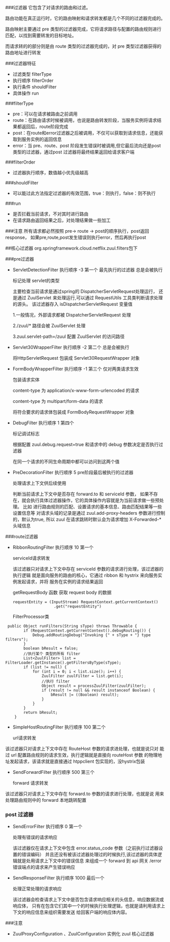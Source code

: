 ###过滤器
它包含了对请求的路由和过滤。

路由功能在真正运行时，它的路由映射和请求转发都是几个不同的过滤器完成的。

路由映射主要通过 pre 类型的过滤器完成，它将请求路径与配置的路由规则进行匹配，以找到需要转发的目标地址。

而请求转的的部分则是由 route 类型的过滤器完成的，对 pre 类型过滤器获得的路由地址进行转发

###过滤器特征
- 过滤类型 filterType
- 执行顺序 filterOrder
- 执行条件 shouldFilter
- 具体操作 run

###filterType  
* pre：可以在请求被路由之前调用
* route：在路由请求时候被调用，也说是路由转发阶段，当服务实例将请求结果都返回后，route阶段完成
* post：在route和error过滤器之后被调用，不仅可以获取到请求信息，还能获取到服务实例的返回信息
* error：当 pre、route、post 阶段发生错误时被调用,但它最后流向还是post类型的过滤器，通过post
  过滤器将最终结果返回给请求客户端
    
###filterOrder 
- 过滤器执行顺序，数值越小优先级越高

###shouldFilter
- 可以能过此方法指定过滤器的有效范围，true：则执行，false：则不执行

###run
- 是否拦截当前请求，不对其时进行路由
- 在请求路由返回结果之后，对处理结果做一些加工
    
###注意
所有请求都必然按照 pre-> route -> post的顺序执行，post返回response，
如果pre,route,post发生错误则执行error，然后再执行post


##核心过滤器  org.springframework.cloud.netflix.zuul.filters包下

###pre过滤器

- ServletDetectionFilter 执行顺序 -3  第一个 最先执行的过滤器  总是会被执行

  标记处理 servlet的类型

  主要检查当前请求是通过spring的 DispatcherServletRequest处理运行，
  还是通过 ZuulServlet 来处理运行,可以通过 RequestUtils 工具类判断请求处理的源头。
  该过滤器存入 isDispatcherServletRequest 变量值
  
   1.一般情况，外部请求都被 DispatcherServletRequest 处理
   
   2./zuul/* 路径会被 ZuulServlet 处理
   
   3.zuul.servlet-path=/zuul  配置 ZuulServlet 的访问路径
 
- Servlet30WrapperFilter 执行顺序 -2 第二个 总是会被执行
  
   将HttpServletRequest 包装成 Servlet30RequestWrapper 对象
  
- FormBodyWrapperFilter  执行顺序 -1 第三个  仅对两类请求生效
  
  包装请求实体
  
  content-type 为 application/x-www-form-urlencoded 的请求
  
  content-type 为 multipart/form-data 的请求
  
  将符合要求的请求体包装成 FormBodyRequestWrapper 对象
  
- DebugFilter   执行顺序 1 第四个 
  
  标记调试标志
  
  根据配置 zuul.debug.request=true 和请求中的 debug 参数决定是否执行过滤器
  
  在同一个请求的不同生命周期中都可以访问到这两个值
  
- PreDecorationFilter  执行顺序 5  pre阶段最后被执行的过滤器  
  
  处理请求上下文供后续使用
  
  判断当前请求上下文中是否存在 forward.to  和 serviceId 参数，
  如果不存在，就会执行具体过滤器操作，它的具体操作内容就是为当前请求做一些预处理。
  比如 进行路由规则的匹配、设置请求的基本信息、路由匹配结果等一些设置信息等
  对请求头域的记录是通过 zuul.add-proxy-headers  参数进行控制的，默认为true,
  所以 zuul 在请求跳转时默认会为请求增加 X-Forwarded-* 头域信息
  

###route过滤器
- RibbonRoutingFilter 执行顺序 10  第一个 
  
  serviceId请求转发
  
  该过滤器只对请求上下文中存在 serviceId 参数的请求进行处理，该过滤器的执行逻辑
  就是面向服务的路由的核心，它通过 ribbon 和 hystrix 来向服务实例发起请求，并将
  服务在实例的请求结果返回
  
  getRequestBody 函数 获取 request body 的数据 
  ```
  requestEntity = (InputStream) RequestContext.getCurrentContext()
  					.get("requestEntity")
  ```
  
  FilterProcessor类
 ```
  public Object runFilters(String sType) throws Throwable {
         if (RequestContext.getCurrentContext().debugRouting()) {
             Debug.addRoutingDebug("Invoking {" + sType + "} type filters");
         }
         boolean bResult = false;
         //执行某个 类型的所有 filter
         List<ZuulFilter> list = FilterLoader.getInstance().getFiltersByType(sType);
         if (list != null) {
             for (int i = 0; i < list.size(); i++) {
                 ZuulFilter zuulFilter = list.get(i);
                 //执行 filter
                 Object result = processZuulFilter(zuulFilter);
                 if (result != null && result instanceof Boolean) {
                     bResult |= ((Boolean) result);
                 }
             }
         }
         return bResult;
     }
 ```
 
- SimpleHostRoutingFilter 执行顺序 100  第二个
  
  url请求转发
 
 该过滤器只对请求上下文中存在 RouteHost 参数的请求进处理，也就是说只对
 能过 url 配置路由规则的请求生效，执行逻辑就是直接向 routeHost 参数
 的物理地址发起请求，该请求就是直接通过 htppclient 包实现的，没hystrix包装
 
- SendForwardFilter  执行顺序 500 第三个
  
  forward 请求转发
 
 该过滤器只对请求上下文中存在 forward.to 参数的请求进行处理，也就是说
 用来处理路由规则中的 forward 本地跳转配置
 
### post 过滤器

- SendErrorFilter 执行顺序 0  第一个
  
  处理有错误的请求响应  

  该过滤器仅在请求上下文中包含 error.status_code 参数（之前执行过滤器设置的错误编码）
  并且还没有被该过滤器处理过的时候执行,该过滤器的具体逻辑就是处用请求上下文中的错误信息
  来组成一个 forward 到 api 网关 /error 错误端点的请求来产生错误响应
  

 - SendResponseFilter 执行顺序 1000 最后一个
   
   处理正常处理的请求响应    
 
   该过滤器会检查请求上下文中是否包含请求响应相关的头信息，响应数据流或响应体，
   只有在包含它们其中一个的时候执行处理逻辑，也就是请利用请求上下文的响应信息来组织需要发送
   给回客户端的响应体内容。
 
 
###注意
- ZuulProxyConfiguration 、ZuulConfiguration 实例化 zuul 核心过滤器